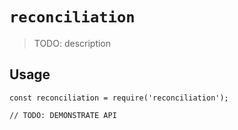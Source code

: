 # `reconciliation`

> TODO: description

## Usage

```
const reconciliation = require('reconciliation');

// TODO: DEMONSTRATE API
```
